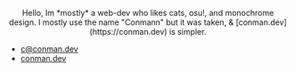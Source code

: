 <p align="center">
  Hello, Im *mostly* a web-dev who likes cats, osu!, and monochrome design.
  I mostly use the name "Conmann" but it was taken, & [conman.dev](https://conman.dev) is simpler.

  - c@conman.dev
  - [conman.dev](https://conman.dev)
</p>

